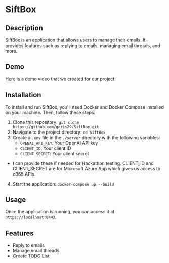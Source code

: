 # SiftBox

## Description

SiftBox is an application that allows users to manage their emails. It provides features such as replying to emails, managing email threads, and more.

## Demo

[Here](https://youtu.be/iq9dsWxIXAQ) is a demo video that we created for our project.

## Installation

To install and run SiftBox, you'll need Docker and Docker Compose installed on your machine. Then, follow these steps:

1. Clone this repository: `git clone https://github.com/goris29/SiftBox.git`
2. Navigate to the project directory: `cd SiftBox`
3. Create a `.env` file in the `./server` directory with the following variables:
    - `OPENAI_API_KEY`: Your OpenAI API key
    - `CLIENT_ID`: Your client ID
    - `CLIENT_SECRET`: Your client secret
  - I can provide these if needed for Hackathon testing. CLIENT_ID and CLIENT_SECRET are for Microsoft Azure App which gives us access to o365 APIs.
4. Start the application: `docker-compose up --build`

## Usage

Once the application is running, you can access it at `https://localhost:8443`. 

## Features

- Reply to emails
- Manage email threads
- Create TODO List

